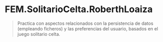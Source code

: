 # FEM.SolitarioCelta.RoberthLoaiza

> Practica con aspectos relacionados con la persistencia de datos (empleando ficheros) y las preferencias del usuario, basados en el juego solitario celta.